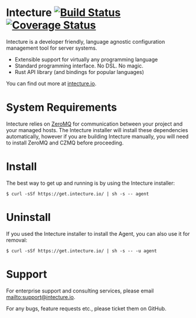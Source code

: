 # Intecture [![Build Status](https://travis-ci.org/intecture/agent.svg?branch=master)](https://travis-ci.org/intecture/agent) [![Coverage Status](https://coveralls.io/repos/github/Intecture/agent/badge.svg?branch=master)](https://coveralls.io/github/Intecture/agent?branch=master)

Intecture is a developer friendly, language agnostic configuration management tool for server systems.

* Extensible support for virtually any programming language
* Standard programming interface. No DSL. No magic.
* Rust API library (and bindings for popular languages)

You can find out more at [intecture.io](http://intecture.io).

# System Requirements

Intecture relies on [ZeroMQ](http://zeromq.org) for communication between your project and your managed hosts. The Intecture installer will install these dependencies automatically, however if you are building Intecture manually, you will need to install ZeroMQ and CZMQ before proceeding.

# Install

The best way to get up and running is by using the Intecture installer:

```
$ curl -sSf https://get.intecture.io/ | sh -s -- agent
```

# Uninstall

If you used the Intecture installer to install the Agent, you can also use it for removal:

```
$ curl -sSf https://get.intecture.io/ | sh -s -- -u agent
```

# Support

For enterprise support and consulting services, please email <mailto:support@intecture.io>.

For any bugs, feature requests etc., please ticket them on GitHub.
